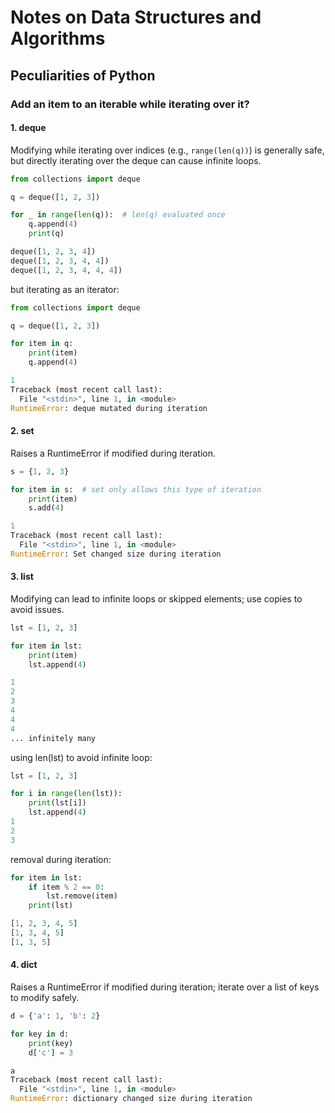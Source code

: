 # Notes on Data Structures and Algorithms

## Peculiarities of Python

### Add an item to an iterable while iterating over it?
#### 1. deque
Modifying while iterating over indices (e.g., `range(len(q))`) is generally safe, but directly iterating over the deque can cause infinite loops.
```py
from collections import deque

q = deque([1, 2, 3])

for _ in range(len(q)):  # len(q) evaluated once
	q.append(4)
	print(q)

deque([1, 2, 3, 4])
deque([1, 2, 3, 4, 4])
deque([1, 2, 3, 4, 4, 4])
```

but iterating as an iterator:
```py
from collections import deque

q = deque([1, 2, 3])

for item in q:
	print(item)
	q.append(4)

1
Traceback (most recent call last):
  File "<stdin>", line 1, in <module>
RuntimeError: deque mutated during iteration
```

#### 2. set
Raises a RuntimeError if modified during iteration.
```py
s = {1, 2, 3}

for item in s:  # set only allows this type of iteration
	print(item)
	s.add(4)

1
Traceback (most recent call last):
  File "<stdin>", line 1, in <module>
RuntimeError: Set changed size during iteration
```

#### 3. list
Modifying can lead to infinite loops or skipped elements; use copies to avoid issues.
```py
lst = [1, 2, 3]

for item in lst:
	print(item)
	lst.append(4)

1
2
3
4
4
4
... infinitely many
```

using len(lst) to avoid infinite loop:
```py
lst = [1, 2, 3]

for i in range(len(lst)):
	print(lst[i])
	lst.append(4)
1
2
3
```

removal during iteration:
```py
for item in lst:
	if item % 2 == 0:
		lst.remove(item)
	print(lst)

[1, 2, 3, 4, 5]
[1, 3, 4, 5]
[1, 3, 5]
```

#### 4. dict
Raises a RuntimeError if modified during iteration; iterate over a list of keys to modify safely.

```py
d = {'a': 1, 'b': 2}

for key in d:
	print(key)
	d['c'] = 3

a
Traceback (most recent call last):
  File "<stdin>", line 1, in <module>
RuntimeError: dictionary changed size during iteration
```
